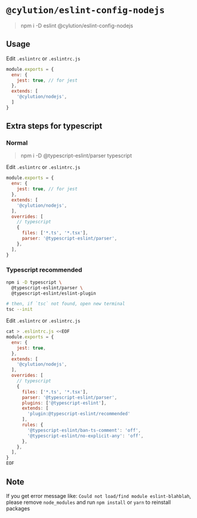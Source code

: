 # `@cylution/eslint-config-nodejs`

> npm i -D eslint @cylution/eslint-config-nodejs

## Usage

Edit ``.eslintrc`` or ``.eslintrc.js``
```js
module.exports = {
  env: {
    jest: true, // for jest
  },
  extends: [
    '@cylution/nodejs',
  ]
}
```

## Extra steps for typescript
### Normal
> npm i -D @typescript-eslint/parser typescript

Edit ``.eslintrc`` or ``.eslintrc.js``
```js
module.exports = {
  env: {
    jest: true, // for jest
  },
  extends: [
    '@cylution/nodejs',
  ],
  overrides: [
    // typescript
    {
      files: ['*.ts', '*.tsx'],
      parser: '@typescript-eslint/parser',
    },
  ],
}
```

### Typescript recommended
```bash
npm i -D typescript \
  @typescript-eslint/parser \
  @typescript-eslint/eslint-plugin

# then, if `tsc` not found, open new terminal
tsc --init
```

Edit ``.eslintrc`` or ``.eslintrc.js``
```javascript
cat > .eslintrc.js <<EOF
module.exports = {
  env: {
    jest: true,
  },
  extends: [
    '@cylution/nodejs',
  ],
  overrides: [
    // typescript
    {
      files: ['*.ts', '*.tsx'],
      parser: '@typescript-eslint/parser',
      plugins: ['@typescript-eslint'],
      extends: [
        'plugin:@typescript-eslint/recommended'
      ],
      rules: {
        '@typescript-eslint/ban-ts-comment': 'off',
        '@typescript-eslint/no-explicit-any': 'off',
      },
    },
  ],
}
EOF
```

## Note
If you get error message like: `Could not load/find module eslint-blahblah`, please remove `node_modules` and run `npm install` or `yarn` to reinstall packages
